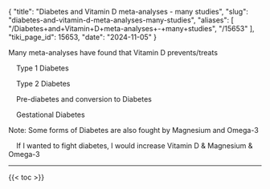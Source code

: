 {
  "title": "Diabetes and Vitamin D meta-analyses - many studies",
  "slug": "diabetes-and-vitamin-d-meta-analyses-many-studies",
  "aliases": [
    "/Diabetes+and+Vitamin+D+meta-analyses+-+many+studies",
    "/15653"
  ],
  "tiki_page_id": 15653,
  "date": "2024-11-05"
}



Many meta-analyses have found that Vitamin D prevents/treats

&nbsp; &nbsp; Type 1 Diabetes

&nbsp; &nbsp; Type 2 Diabetes

&nbsp; &nbsp; Pre-diabetes and conversion to Diabetes

&nbsp; &nbsp; Gestational Diabetes

Note: Some forms of Diabetes are also fought by Magnesium and Omega-3

&nbsp; &nbsp; If I wanted to fight diabetes, I would increase Vitamin D & Magnesium & Omega-3

---

{{< toc >}}
